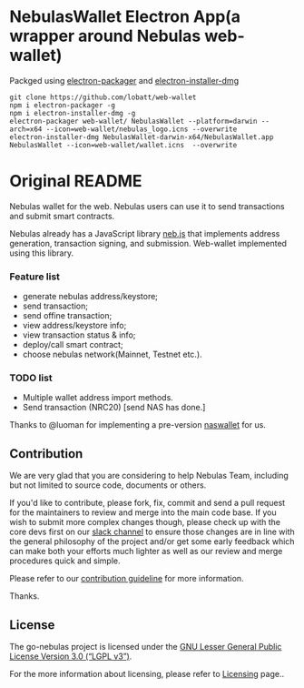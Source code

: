 
# NebulasWallet Electron App(a wrapper around Nebulas web-wallet)

Packged using [electron-packager](https://github.com/electron-userland/electron-packager) and [electron-installer-dmg](https://github.com/mongodb-js/electron-installer-dmg) 

	git clone https://github.com/lobatt/web-wallet
	npm i electron-packager -g
	npm i electron-installer-dmg -g
	electron-packager web-wallet/ NebulasWallet --platform=darwin --arch=x64 --icon=web-wallet/nebulas_logo.icns --overwrite
	electron-installer-dmg NebulasWallet-darwin-x64/NebulasWallet.app NebulasWallet --icon=web-wallet/wallet.icns  --overwrite


# Original README

Nebulas wallet for the web. Nebulas users can use it to send transactions and submit smart contracts.

Nebulas already has a JavaScript library [neb.js](https://github.com/nebulasio/neb.js) that implements address generation, transaction signing, and submission. Web-wallet implemented using this library.

### Feature list

- generate nebulas address/keystore;
- send transaction;
- send offine transaction;
- view address/keystore info;
- view transaction status & info;
- deploy/call smart contract;
- choose nebulas network(Mainnet, Testnet etc.).

### TODO list
- Multiple wallet address import methods.
- Send transaction (NRC20) [send NAS has done.]


Thanks to @luoman for implementing a pre-version [naswallet](https://github.com/nebulasio/explorer/tree/master/nasWallet) for us.

## Contribution

We are very glad that you are considering to help Nebulas Team, including but not limited to source code, documents or others.

If you'd like to contribute, please fork, fix, commit and send a pull request for the maintainers to review and merge into the main code base. If you wish to submit more complex changes though, please check up with the core devs first on our [slack channel](http://nebulasio.herokuapp.com) to ensure those changes are in line with the general philosophy of the project and/or get some early feedback which can make both your efforts much lighter as well as our review and merge procedures quick and simple.

Please refer to our [contribution guideline](https://github.com/nebulasio/wiki/blob/master/contribute.md) for more information.

Thanks.

## License

The go-nebulas project is licensed under the [GNU Lesser General Public License Version 3.0 (“LGPL v3”)](https://www.gnu.org/licenses/lgpl-3.0.en.html).

For the more information about licensing, please refer to [Licensing](https://github.com/nebulasio/wiki/blob/master/licensing.md) page..

